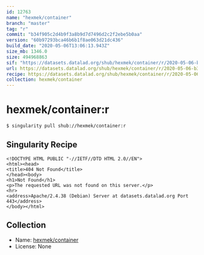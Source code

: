 ```yaml
---
id: 12763
name: "hexmek/container"
branch: "master"
tag: "r"
commit: "b34f905c2d4b9f3a8b9d7d7496d2c2f2ebe5b0aa"
version: "60b97293bca46b6b1f8ae063d21dc436"
build_date: "2020-05-06T13:06:13.943Z"
size_mb: 1346.0
size: 494968863
sif: "https://datasets.datalad.org/shub/hexmek/container/r/2020-05-06-b34f905c-60b97293/60b97293bca46b6b1f8ae063d21dc436.sif"
url: https://datasets.datalad.org/shub/hexmek/container/r/2020-05-06-b34f905c-60b97293/
recipe: https://datasets.datalad.org/shub/hexmek/container/r/2020-05-06-b34f905c-60b97293/Singularity
collection: hexmek/container
---
```


# hexmek/container:r

```bash
$ singularity pull shub://hexmek/container:r
```

## Singularity Recipe

```singularity
<!DOCTYPE HTML PUBLIC "-//IETF//DTD HTML 2.0//EN">
<html><head>
<title>404 Not Found</title>
</head><body>
<h1>Not Found</h1>
<p>The requested URL was not found on this server.</p>
<hr>
<address>Apache/2.4.38 (Debian) Server at datasets.datalad.org Port 443</address>
</body></html>
```

## Collection

 - Name: [hexmek/container](https://github.com/hexmek/container)
 - License: None

